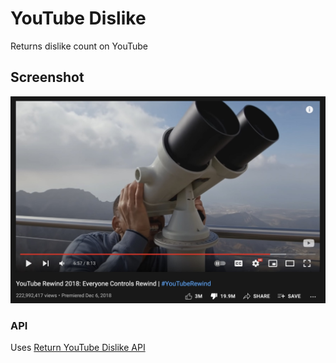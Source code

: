 # YouTube Dislike
Returns dislike count on YouTube

## Screenshot
![](/imgs/rewind.jpg)

### API
Uses [Return YouTube Dislike API](https://www.returnyoutubedislike.com/)
